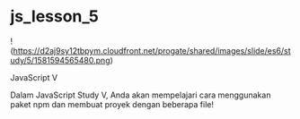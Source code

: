 # js_lesson_5

!(https://d2aj9sy12tbpym.cloudfront.net/progate/shared/images/slide/es6/study/5/1581594565480.png)

JavaScript V

Dalam JavaScript Study V, Anda akan mempelajari cara menggunakan paket npm dan membuat proyek dengan beberapa file!
